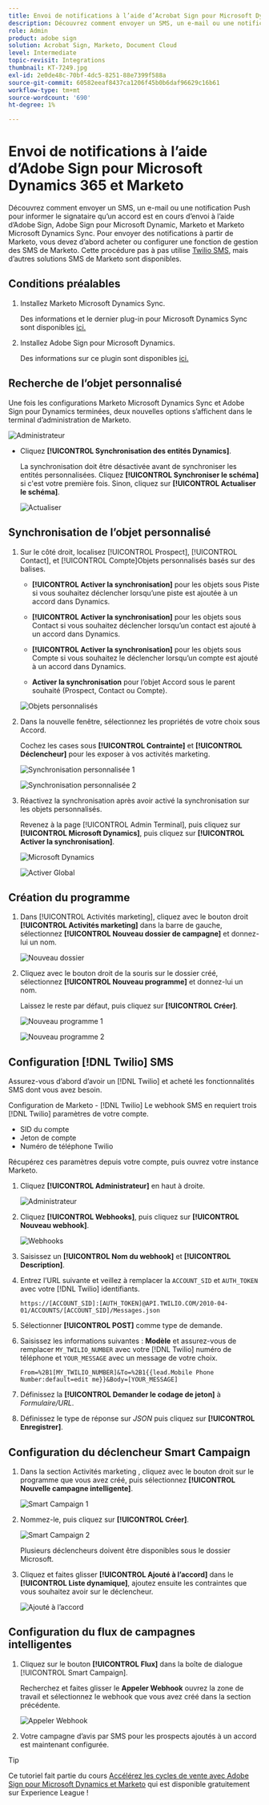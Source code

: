 ```yaml
---
title: Envoi de notifications à l’aide d’Acrobat Sign pour Microsoft Dynamics 365 et Marketo
description: Découvrez comment envoyer un SMS, un e-mail ou une notification Push pour informer le signataire qu’un accord est en cours d’envoi
role: Admin
product: adobe sign
solution: Acrobat Sign, Marketo, Document Cloud
level: Intermediate
topic-revisit: Integrations
thumbnail: KT-7249.jpg
exl-id: 2e0de48c-70bf-4dc5-8251-88e7399f588a
source-git-commit: 60582eeaf8437ca1206f45b0b6daf96629c16b61
workflow-type: tm+mt
source-wordcount: '690'
ht-degree: 1%

---
```


# Envoi de notifications à l’aide d’Adobe Sign pour Microsoft Dynamics 365 et Marketo

Découvrez comment envoyer un SMS, un e-mail ou une notification Push pour informer le signataire qu’un accord est en cours d’envoi à l’aide d’Adobe Sign, Adobe Sign pour Microsoft Dynamic, Marketo et Marketo Microsoft Dynamics Sync. Pour envoyer des notifications à partir de Marketo, vous devez d’abord acheter ou configurer une fonction de gestion des SMS de Marketo. Cette procédure pas à pas utilise [Twilio SMS](https://launchpoint.marketo.com/twilio/twilio-sms-for-marketo/), mais d’autres solutions SMS de Marketo sont disponibles.

## Conditions préalables

1. Installez Marketo Microsoft Dynamics Sync.

   Des informations et le dernier plug-in pour Microsoft Dynamics Sync sont disponibles [ici.](https://experienceleague.adobe.com/docs/marketo/using/product-docs/crm-sync/microsoft-dynamics/marketo-plugin-releases-for-microsoft-dynamics.html)

1. Installez Adobe Sign pour Microsoft Dynamics.

   Des informations sur ce plugin sont disponibles [ici.](https://helpx.adobe.com/ca/sign/using/microsoft-dynamics-integration-installation-guide.html)

## Recherche de l’objet personnalisé

Une fois les configurations Marketo Microsoft Dynamics Sync et Adobe Sign pour Dynamics terminées, deux nouvelles options s’affichent dans le terminal d’administration de Marketo.

![Administrateur](assets/adminTerminal.png)

* Cliquez **[!UICONTROL Synchronisation des entités Dynamics]**.

   La synchronisation doit être désactivée avant de synchroniser les entités personnalisées. Cliquez **[!UICONTROL Synchroniser le schéma]** si c&#39;est votre première fois. Sinon, cliquez sur **[!UICONTROL Actualiser le schéma]**.

   ![Actualiser](assets/refreshSchema.png)

## Synchronisation de l’objet personnalisé

1. Sur le côté droit, localisez [!UICONTROL Prospect], [!UICONTROL Contact], et [!UICONTROL Compte]Objets personnalisés basés sur des balises.

   * **[!UICONTROL Activer la synchronisation]** pour les objets sous Piste si vous souhaitez déclencher lorsqu’une piste est ajoutée à un accord dans Dynamics.

   * **[!UICONTROL Activer la synchronisation]** pour les objets sous Contact si vous souhaitez déclencher lorsqu’un contact est ajouté à un accord dans Dynamics.

   * **[!UICONTROL Activer la synchronisation]** pour les objets sous Compte si vous souhaitez le déclencher lorsqu’un compte est ajouté à un accord dans Dynamics.

   * **Activer la synchronisation** pour l’objet Accord sous le parent souhaité (Prospect, Contact ou Compte).

   ![Objets personnalisés](assets/enableSyncDynamics.png)

1. Dans la nouvelle fenêtre, sélectionnez les propriétés de votre choix sous Accord.

   Cochez les cases sous **[!UICONTROL Contrainte]** et **[!UICONTROL Déclencheur]** pour les exposer à vos activités marketing.

   ![Synchronisation personnalisée 1](assets/entitySync1.png)

   ![Synchronisation personnalisée 2](assets/entitySync2.png)

1. Réactivez la synchronisation après avoir activé la synchronisation sur les objets personnalisés.

   Revenez à la page [!UICONTROL Admin Terminal], puis cliquez sur **[!UICONTROL Microsoft Dynamics]**, puis cliquez sur **[!UICONTROL Activer la synchronisation]**.

   ![Microsoft Dynamics ](assets/microsoftDynamics.png)

   ![Activer Global](assets/enableGlobalDynamics.png)

## Création du programme

1. Dans [!UICONTROL Activités marketing], cliquez avec le bouton droit **[!UICONTROL Activités marketing]** dans la barre de gauche, sélectionnez **[!UICONTROL Nouveau dossier de campagne]** et donnez-lui un nom.

   ![Nouveau dossier](assets/newFolder.png)

1. Cliquez avec le bouton droit de la souris sur le dossier créé, sélectionnez **[!UICONTROL Nouveau programme]** et donnez-lui un nom.

   Laissez le reste par défaut, puis cliquez sur **[!UICONTROL Créer]**.

   ![Nouveau programme 1](assets/newProgram1.png)

   ![Nouveau programme 2](assets/newProgram2.png)

## Configuration [!DNL Twilio] SMS

Assurez-vous d’abord d’avoir un [!DNL Twilio] et acheté les fonctionnalités SMS dont vous avez besoin.

Configuration de Marketo - [!DNL Twilio] Le webhook SMS en requiert trois [!DNL Twilio] paramètres de votre compte.

* SID du compte
* Jeton de compte
* Numéro de téléphone Twilio

Récupérez ces paramètres depuis votre compte, puis ouvrez votre instance Marketo.

1. Cliquez **[!UICONTROL Administrateur]** en haut à droite.

   ![Administrateur](assets/adminTab.png)

1. Cliquez **[!UICONTROL Webhooks]**, puis cliquez sur **[!UICONTROL Nouveau webhook]**.

   ![Webhooks](assets/webhooks.png)

1. Saisissez un **[!UICONTROL Nom du webhook]** et **[!UICONTROL Description]**.

1. Entrez l’URL suivante et veillez à remplacer la `ACCOUNT_SID` et `AUTH_TOKEN` avec votre [!DNL Twilio] identifiants.

   ```
   https://[ACCOUNT_SID]:[AUTH_TOKEN]@API.TWILIO.COM/2010-04-01/ACCOUNTS/[ACCOUNT_SID]/Messages.json
   ```

1. Sélectionner **[!UICONTROL POST]** comme type de demande.

1. Saisissez les informations suivantes : **Modèle** et assurez-vous de remplacer `MY_TWILIO_NUMBER` avec votre [!DNL Twilio] numéro de téléphone et `YOUR_MESSAGE` avec un message de votre choix.

   ```
   From=%2B1[MY_TWILIO_NUMBER]&To=%2B1{{lead.Mobile Phone Number:default=edit me}}&Body=[YOUR_MESSAGE]
   ```

1. Définissez la **[!UICONTROL Demander le codage de jeton]** à *Formulaire/URL*.

1. Définissez le type de réponse sur *JSON* puis cliquez sur **[!UICONTROL Enregistrer]**.

## Configuration du déclencheur Smart Campaign

1. Dans la section Activités marketing , cliquez avec le bouton droit sur le programme que vous avez créé, puis sélectionnez **[!UICONTROL Nouvelle campagne intelligente]**.

   ![Smart Campaign 1](assets/smartCampaign1.png)

1. Nommez-le, puis cliquez sur **[!UICONTROL Créer]**.

   ![Smart Campaign 2](assets/smartCampaign3.png)

   Plusieurs déclencheurs doivent être disponibles sous le dossier Microsoft.

1. Cliquez et faites glisser **[!UICONTROL Ajouté à l’accord]** dans le **[!UICONTROL Liste dynamique]**, ajoutez ensuite les contraintes que vous souhaitez avoir sur le déclencheur.

   ![Ajouté à l’accord](assets/addedToAgreementDynamics.png)

## Configuration du flux de campagnes intelligentes

1. Cliquez sur le bouton **[!UICONTROL Flux]** dans la boîte de dialogue [!UICONTROL Smart Campaign].

   Recherchez et faites glisser le **Appeler Webhook** ouvrez la zone de travail et sélectionnez le webhook que vous avez créé dans la section précédente.

   ![Appeler Webhook](assets/callWebhook.png)

1. Votre campagne d’avis par SMS pour les prospects ajoutés à un accord est maintenant configurée.
>[!TIP]
>
>Ce tutoriel fait partie du cours [Accélérez les cycles de vente avec Adobe Sign pour Microsoft Dynamics et Marketo](https://experienceleague.adobe.com/?recommended=Sign-U-1-2021.1) qui est disponible gratuitement sur Experience League !